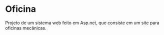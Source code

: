 # Oficina
Projeto de um sistema web feito em Asp.net, que consiste em um site para oficinas mecânicas. 
